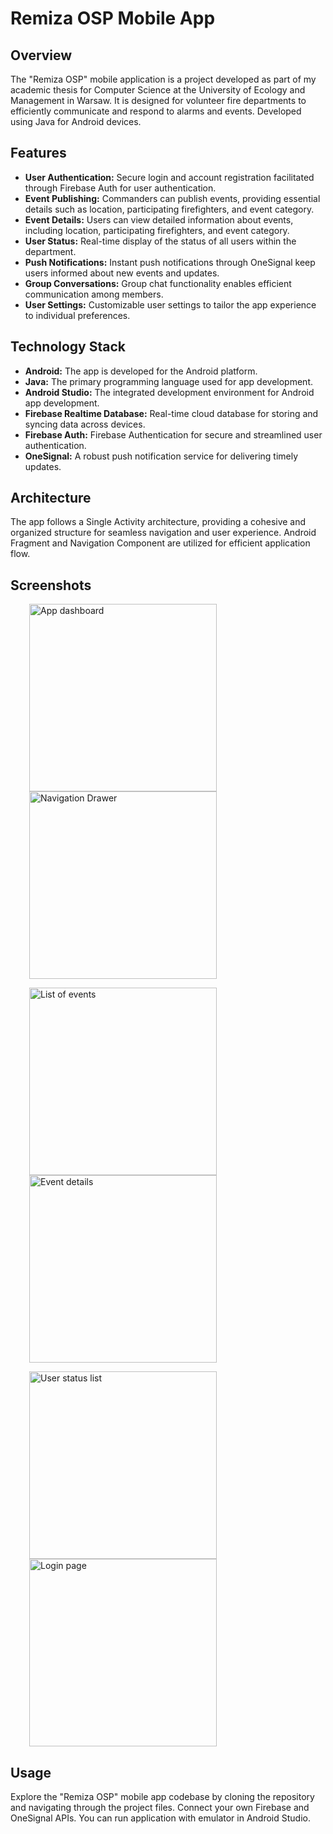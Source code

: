 # Remiza OSP Mobile App

## Overview
The "Remiza OSP" mobile application is a project developed as part of my academic thesis for Computer Science at the University of Ecology and Management in Warsaw. It is designed for volunteer fire departments to efficiently communicate and respond to alarms and events. Developed using Java for Android devices.

## Features
- **User Authentication:** Secure login and account registration facilitated through Firebase Auth for user authentication.
- **Event Publishing:** Commanders can publish events, providing essential details such as location, participating firefighters, and event category.
- **Event Details:** Users can view detailed information about events, including location, participating firefighters, and event category.
- **User Status:** Real-time display of the status of all users within the department.
- **Push Notifications:** Instant push notifications through OneSignal keep users informed about new events and updates.
- **Group Conversations:** Group chat functionality enables efficient communication among members.
- **User Settings:** Customizable user settings to tailor the app experience to individual preferences.

## Technology Stack
- **Android:** The app is developed for the Android platform.
- **Java:** The primary programming language used for app development.
- **Android Studio:** The integrated development environment for Android app development.
- **Firebase Realtime Database:** Real-time cloud database for storing and syncing data across devices.
- **Firebase Auth:** Firebase Authentication for secure and streamlined user authentication.
- **OneSignal:** A robust push notification service for delivering timely updates.

## Architecture
The app follows a Single Activity architecture, providing a cohesive and organized structure for seamless navigation and user experience. Android Fragment and Navigation Component are utilized for efficient application flow.

## Screenshots

<img src="https://firebasestorage.googleapis.com/v0/b/remiza-osp.appspot.com/o/sc-centrum-1.jpg?alt=media&token=b4012e2b-0448-413b-8641-4da991c00543" alt="App dashboard" width="300" hspace="30"/> <img src="https://firebasestorage.googleapis.com/v0/b/remiza-osp.appspot.com/o/sc-menu.jpg?alt=media&token=616ab40b-0609-46c4-aa1f-63cdfebfca1a" alt="Navigation Drawer" width="300" hspace="30"/>

<img src="https://firebasestorage.googleapis.com/v0/b/remiza-osp.appspot.com/o/sc-zdarzenia.jpg?alt=media&token=d7e5d927-d831-430e-9c6c-574240379253" alt="List of events" width="300" hspace="30"/> <img src="https://firebasestorage.googleapis.com/v0/b/remiza-osp.appspot.com/o/sc-zdarzenie.jpg?alt=media&token=58800ba2-cb3b-4477-9803-81adf080d75d" alt="Event details" width="300" hspace="30" /> 

<img src="https://firebasestorage.googleapis.com/v0/b/remiza-osp.appspot.com/o/sc-oddzial.jpg?alt=media&token=1511d0a4-cecf-41b5-aa18-46188b4ae476" alt="User status list" width="300" hspace="30"/> <img src="https://firebasestorage.googleapis.com/v0/b/remiza-osp.appspot.com/o/sc-login.jpg?alt=media&token=1836f3f6-47f6-4477-b7ac-d02547b209e9" alt="Login page" width="300" hspace="30" /> 

## Usage

Explore the "Remiza OSP" mobile app codebase by cloning the repository and navigating through the project files. Connect your own Firebase and OneSignal APIs. You can run application with emulator in Android Studio.
